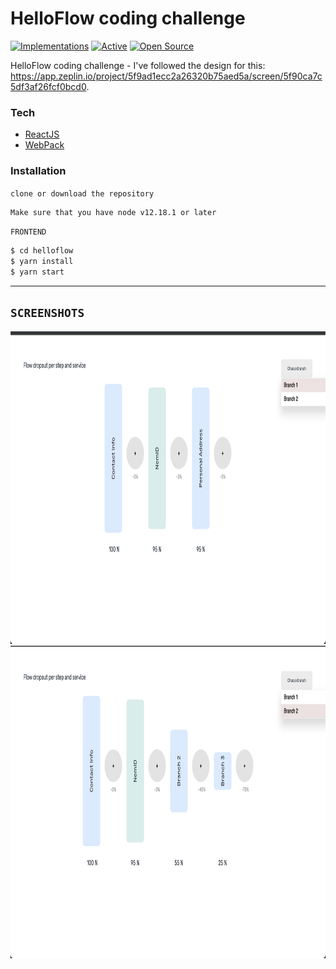 # HelloFlow coding challenge 

[![Implementations](https://img.shields.io/badge/%F0%9F%92%A1-implementations-8C8E93.svg?style=flat)](https://github.com/kentcdodds/all-contributors/blob/master/other/IMPLEMENTATIONS.md) [![Active](http://img.shields.io/badge/Status-Active-green.svg)](https://tterb.github.io)  [![Open Source](https://badges.frapsoft.com/os/v1/open-source.svg?v=103)](https://opensource.org/) 

HelloFlow coding challenge - I've followed the design for this: https://app.zeplin.io/project/5f9ad1ecc2a26320b75aed5a/screen/5f90ca7c5df3af26fcf0bcd0. 
### Tech

* [ReactJS](https://reactjs.org/) 
* [WebPack](https://webpack.js.org/)

### Installation

```clone or download the repository```
  ```sh
  Make sure that you have node v12.18.1 or later
  ```

  ```FRONTEND```
  ```sh
$ cd helloflow
$ yarn install
$ yarn start
```
---

## `SCREENSHOTS`
<p>
  <img src="https://github.com/ungurnicoleta/helloflow/blob/master/src/assets/images/Screenshot%202021-03-04%20at%2020.28.38.png" width="750" height="500"/>
  <br/>    
  <img src="https://github.com/ungurnicoleta/helloflow/blob/master/src/assets/images/Screenshot%202021-03-04%20at%2020.28.48.png" width="750" height="500"/>
</p>
